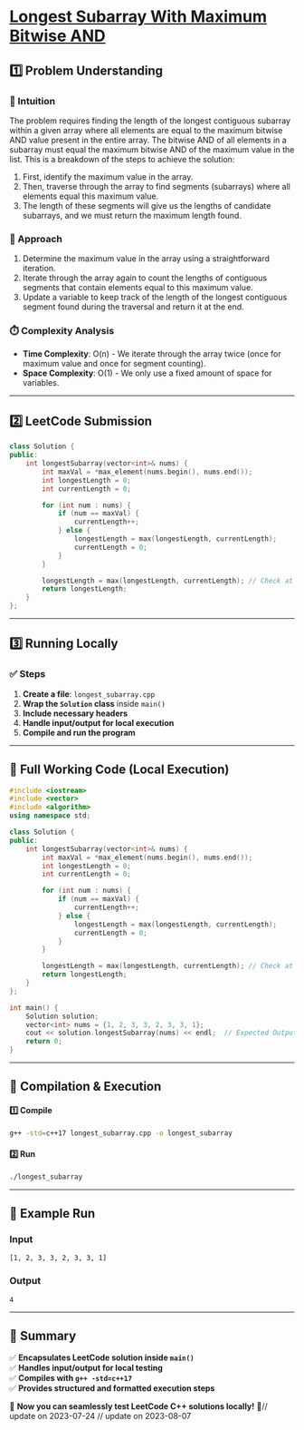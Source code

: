# **[Longest Subarray With Maximum Bitwise AND](https://leetcode.com/problems/longest-subarray-with-maximum-bitwise-and/description/)**  

## **1️⃣ Problem Understanding**  
### **📌 Intuition**  
The problem requires finding the length of the longest contiguous subarray within a given array where all elements are equal to the maximum bitwise AND value present in the entire array. The bitwise AND of all elements in a subarray must equal the maximum bitwise AND of the maximum value in the list. This is a breakdown of the steps to achieve the solution:  
1. First, identify the maximum value in the array.  
2. Then, traverse through the array to find segments (subarrays) where all elements equal this maximum value.  
3. The length of these segments will give us the lengths of candidate subarrays, and we must return the maximum length found.

### **🚀 Approach**  
1. Determine the maximum value in the array using a straightforward iteration.
2. Iterate through the array again to count the lengths of contiguous segments that contain elements equal to this maximum value.
3. Update a variable to keep track of the length of the longest contiguous segment found during the traversal and return it at the end.

### **⏱️ Complexity Analysis**  
- **Time Complexity**: O(n) - We iterate through the array twice (once for maximum value and once for segment counting).
- **Space Complexity**: O(1) - We only use a fixed amount of space for variables.

---  

## **2️⃣ LeetCode Submission**  
```cpp
class Solution {
public:
    int longestSubarray(vector<int>& nums) {
        int maxVal = *max_element(nums.begin(), nums.end());
        int longestLength = 0;
        int currentLength = 0;

        for (int num : nums) {
            if (num == maxVal) {
                currentLength++;
            } else {
                longestLength = max(longestLength, currentLength);
                currentLength = 0;
            }
        }

        longestLength = max(longestLength, currentLength); // Check at the end of the array
        return longestLength;
    }
};
```  

---  

## **3️⃣ Running Locally**  
### **✅ Steps**  
1. **Create a file**: `longest_subarray.cpp`  
2. **Wrap the `Solution` class** inside `main()`  
3. **Include necessary headers**  
4. **Handle input/output for local execution**  
5. **Compile and run the program**  

---  

## **📝 Full Working Code (Local Execution)**  
```cpp
#include <iostream>
#include <vector>
#include <algorithm>
using namespace std;

class Solution {
public:
    int longestSubarray(vector<int>& nums) {
        int maxVal = *max_element(nums.begin(), nums.end());
        int longestLength = 0;
        int currentLength = 0;

        for (int num : nums) {
            if (num == maxVal) {
                currentLength++;
            } else {
                longestLength = max(longestLength, currentLength);
                currentLength = 0;
            }
        }

        longestLength = max(longestLength, currentLength); // Check at the end of the array
        return longestLength;
    }
};

int main() {
    Solution solution;
    vector<int> nums = {1, 2, 3, 3, 2, 3, 3, 1};
    cout << solution.longestSubarray(nums) << endl;  // Expected Output: 4
    return 0;
}
```  

---  

## **🔧 Compilation & Execution**  
#### **1️⃣ Compile**  
```bash
g++ -std=c++17 longest_subarray.cpp -o longest_subarray
```  

#### **2️⃣ Run**  
```bash
./longest_subarray
```  

---  

## **🎯 Example Run**  
### **Input**  
```
[1, 2, 3, 3, 2, 3, 3, 1]
```  
### **Output**  
```
4
```  

---  

## **📌 Summary**  
✅ **Encapsulates LeetCode solution inside `main()`**  
✅ **Handles input/output for local testing**  
✅ **Compiles with `g++ -std=c++17`**  
✅ **Provides structured and formatted execution steps**  

🚀 **Now you can seamlessly test LeetCode C++ solutions locally!** 🚀// update on 2023-07-24
// update on 2023-08-07
